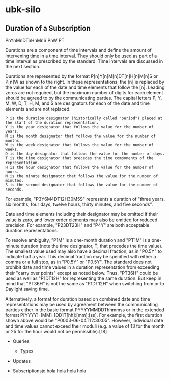 # ubk-silo

## Duration of a Subscription

PnYnMnDTnHnMnS
PnW
P<date>T<time>

Durations are a component of time intervals and define the amount of intervening time in a time interval. They should only be used as part of a time interval as prescribed by the standard. Time intervals are discussed in the next section.

Durations are represented by the format P[n]Y[n]M[n]DT[n]H[n]M[n]S or P[n]W as shown to the right. In these representations, the [n] is replaced by the value for each of the date and time elements that follow the [n]. Leading zeros are not required, but the maximum number of digits for each element should be agreed to by the communicating parties. The capital letters P, Y, M, W, D, T, H, M, and S are designators for each of the date and time elements and are not replaced.

    P is the duration designator (historically called "period") placed at the start of the duration representation.
    Y is the year designator that follows the value for the number of years.
    M is the month designator that follows the value for the number of months.
    W is the week designator that follows the value for the number of weeks.
    D is the day designator that follows the value for the number of days.
    T is the time designator that precedes the time components of the representation.
    H is the hour designator that follows the value for the number of hours.
    M is the minute designator that follows the value for the number of minutes.
    S is the second designator that follows the value for the number of seconds.

For example, "P3Y6M4DT12H30M5S" represents a duration of "three years, six months, four days, twelve hours, thirty minutes, and five seconds".

Date and time elements including their designator may be omitted if their value is zero, and lower order elements may also be omitted for reduced precision. For example, "P23DT23H" and "P4Y" are both acceptable duration representations.

To resolve ambiguity, "P1M" is a one-month duration and "PT1M" is a one-minute duration (note the time designator, T, that precedes the time value). The smallest value used may also have a decimal fraction, as in "P0.5Y" to indicate half a year. This decimal fraction may be specified with either a comma or a full stop, as in "P0,5Y" or "P0.5Y". The standard does not prohibit date and time values in a duration representation from exceeding their "carry over points" except as noted below. Thus, "PT36H" could be used as well as "P1DT12H" for representing the same duration. But keep in mind that "PT36H" is not the same as "P1DT12H" when switching from or to Daylight saving time.

Alternatively, a format for duration based on combined date and time representations may be used by agreement between the communicating parties either in the basic format PYYYYMMDDThhmmss or in the extended format P[YYYY]-[MM]-[DD]T[hh]:[mm]:[ss]. For example, the first duration shown above would be "P0003-06-04T12:30:05". However, individual date and time values cannot exceed their moduli (e.g. a value of 13 for the month or 25 for the hour would not be permissible).[18]

* Queries
	* Types

* Updates
* Subscriptionsjo
hola
hola
hola
hola
